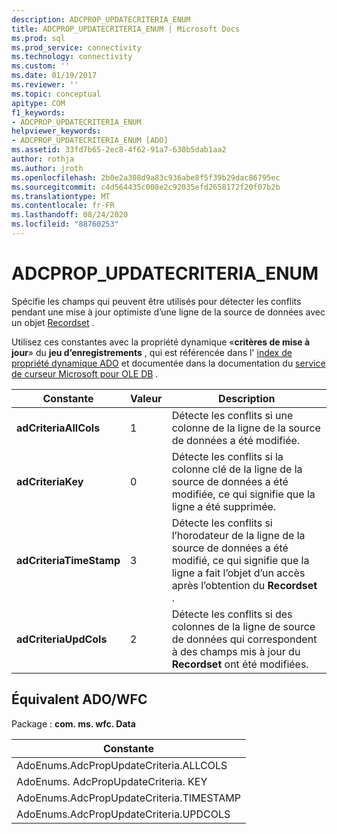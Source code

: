 ```yaml
---
description: ADCPROP_UPDATECRITERIA_ENUM
title: ADCPROP_UPDATECRITERIA_ENUM | Microsoft Docs
ms.prod: sql
ms.prod_service: connectivity
ms.technology: connectivity
ms.custom: ''
ms.date: 01/19/2017
ms.reviewer: ''
ms.topic: conceptual
apitype: COM
f1_keywords:
- ADCPROP_UPDATECRITERIA_ENUM
helpviewer_keywords:
- ADCPROP_UPDATECRITERIA_ENUM [ADO]
ms.assetid: 33fd7b65-2ec8-4f62-91a7-630b5dab1aa2
author: rothja
ms.author: jroth
ms.openlocfilehash: 2b0e2a308d9a83c936abe8f5f39b29dac86795ec
ms.sourcegitcommit: c4d564435c008e2c92035efd2658172f20f07b2b
ms.translationtype: MT
ms.contentlocale: fr-FR
ms.lasthandoff: 08/24/2020
ms.locfileid: "88760253"
---
```

# <a name="adcprop_updatecriteria_enum"></a>ADCPROP_UPDATECRITERIA_ENUM
Spécifie les champs qui peuvent être utilisés pour détecter les conflits pendant une mise à jour optimiste d’une ligne de la source de données avec un objet [Recordset](./recordset-object-ado.md) .  
  
 Utilisez ces constantes avec la propriété dynamique «**critères de mise à jour**» du **jeu d’enregistrements** , qui est référencée dans l' [index de propriété dynamique ADO](./ado-dynamic-property-index.md) et documentée dans la documentation du [service de curseur Microsoft pour OLE DB](../../guide/appendixes/microsoft-cursor-service-for-ole-db-ado-service-component.md) .  
  
|Constante|Valeur|Description|  
|--------------|-----------|-----------------|  
|**adCriteriaAllCols**|1|Détecte les conflits si une colonne de la ligne de la source de données a été modifiée.|  
|**adCriteriaKey**|0|Détecte les conflits si la colonne clé de la ligne de la source de données a été modifiée, ce qui signifie que la ligne a été supprimée.|  
|**adCriteriaTimeStamp**|3|Détecte les conflits si l’horodateur de la ligne de la source de données a été modifié, ce qui signifie que la ligne a fait l’objet d’un accès après l’obtention du **Recordset** .|  
|**adCriteriaUpdCols**|2|Détecte les conflits si des colonnes de la ligne de source de données qui correspondent à des champs mis à jour du **Recordset** ont été modifiées.|  
  
## <a name="adowfc-equivalent"></a>Équivalent ADO/WFC  
 Package : **com. ms. wfc. Data**  
  
|Constante|  
|--------------|  
|AdoEnums.AdcPropUpdateCriteria.ALLCOLS|  
|AdoEnums. AdcPropUpdateCriteria. KEY|  
|AdoEnums.AdcPropUpdateCriteria.TIMESTAMP|  
|AdoEnums.AdcPropUpdateCriteria.UPDCOLS|